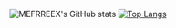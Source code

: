 ![MEFRREEX's GitHub stats](https://github-readme-stats.vercel.app/api?username=MEFRREEX&show_icons=true&theme=radical&border_color=2e2045)
[![Top Langs](https://github-readme-stats.vercel.app/api/top-langs/?username=MEFRREEX&langs_count=8&theme=radical&border_color=2e2045&card_width=350)](https://github.com/anuraghazra/github-readme-stats)
